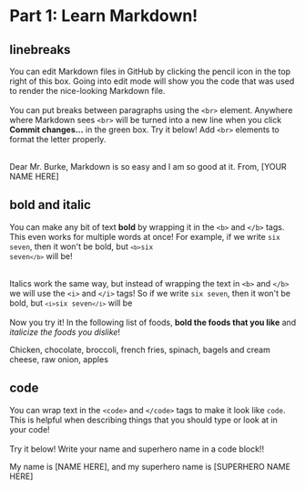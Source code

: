 <!-- Nice job finding this! This is a comment. Putting text inside the symbols on the left and right tells Markdown to ignore it and not display it. Seems like a good place to hide a flag in part 3! -->
# Part 1: Learn Markdown!

## linebreaks
You can edit Markdown files in GitHub by clicking the pencil icon in the top right of this box. Going into edit mode will show you the code that was used to render the nice-looking Markdown file.
<br><br>
You can put breaks between paragraphs using the `<br>` element. Anywhere where Markdown sees `<br>` will be turned into a new line when you click <b>Commit changes...</b> in the green box. Try it below! Add `<br>` elements to format the letter properly.
<br><br>

<!-- Edit the Markdown code below! -->
Dear Mr. Burke, Markdown is so easy and I am so good at it. From, [YOUR NAME HERE]
<!-- Edit the Markdown code above! -->

## bold and italic
<!-- you might want to take the document out of edit mode before you read the next bit -->
You can make any bit of text <b>bold</b> by wrapping it in the `<b>` and `</b>` tags. This even works for multiple words at once! For example, if we write <code>six seven</code>, then it won't be bold, but <code>`<b>`six seven`</b>`</code> will be!
<br><br>
<!-- you might want to take the document out of edit mode before you read the next bit -->
Italics work the same way, but instead of wrapping the text in `<b>` and `</b>` we will use the `<i>` and `</i>` tags! So if we write <code>six seven</code>, then it won't be bold, but <code>`<i>`six seven`</i>`</code> will be
<br><br>
Now you try it! In the following list of foods, <b>bold the foods that you like</b> and <i>italicize the foods you dislike</i>!
<!-- Edit the Markdown code below! -->
Chicken, chocolate, broccoli, french fries, spinach, bagels and cream cheese, raw onion, apples
<!-- Edit the Markdown code above! -->

## code
You can wrap text in the `<code>` and `</code>` tags to make it look like <code>code</code>. This is helpful when describing things that you should type or look at in your code! <br><br> Try it below! Write your name and superhero name in a code block!!
<!-- Edit the Markdown code below! -->
My name is [NAME HERE], and my superhero name is [SUPERHERO NAME HERE]
<!-- Edit the Markdown code above! -->
